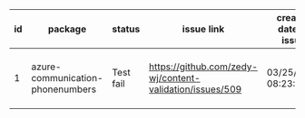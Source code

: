 
| id | package | status | issue link | created date of issue | update date of issue | run date of pipeline | pipeline run link |
|----|---------|--------|------------|-----------------------|----------------------| ---------------------| ----------------- |
| 1 | azure-communication-phonenumbers | Test fail | https://github.com/zedy-wj/content-validation/issues/509 | 03/25/2025 08:23:08 | 03/25/2025 08:23:08 | 3/26/2025 3:05:47 AM | https://dev.azure.com/v-wenjyu/content-validation-automation/_build/results?buildId=14 |